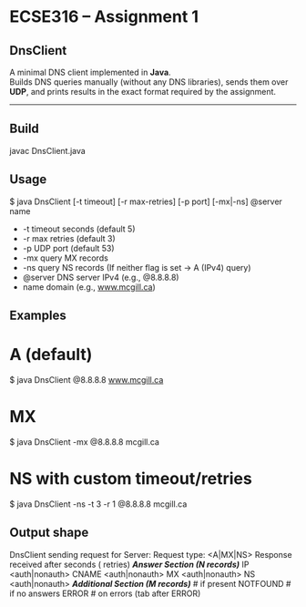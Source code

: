 # ECSE316 – Assignment 1
## DnsClient

A minimal DNS client implemented in **Java**.  
Builds DNS queries manually (without any DNS libraries), sends them over **UDP**, and prints results in the exact format required by the assignment.

---

## Build
javac DnsClient.java

## Usage
$ java DnsClient [-t timeout] [-r max-retries] [-p port] [-mx|-ns] @server name
- -t  timeout seconds (default 5)
- -r  max retries (default 3)
- -p  UDP port (default 53)
- -mx query MX records
- -ns query NS records
  (If neither flag is set → A (IPv4) query)
- @server DNS server IPv4 (e.g., @8.8.8.8)
- name    domain (e.g., www.mcgill.ca)

## Examples
# A (default)
$ java DnsClient @8.8.8.8 www.mcgill.ca

# MX
$ java DnsClient -mx @8.8.8.8 mcgill.ca

# NS with custom timeout/retries
$ java DnsClient -ns -t 3 -r 1 @8.8.8.8 mcgill.ca

## Output shape
DnsClient sending request for <name>
Server: <server IP>
Request type: <A|MX|NS>
Response received after <secs> seconds (<retries> retries)
***Answer Section (N records)***
IP    <ip>    <ttl>    <auth|nonauth>
CNAME <alias> <ttl>    <auth|nonauth>
MX    <host>  <pref>   <ttl> <auth|nonauth>
NS    <host>  <ttl>    <auth|nonauth>
***Additional Section (M records)***   # if present
NOTFOUND                               # if no answers
ERROR	<description>                  # on errors (tab after ERROR)
